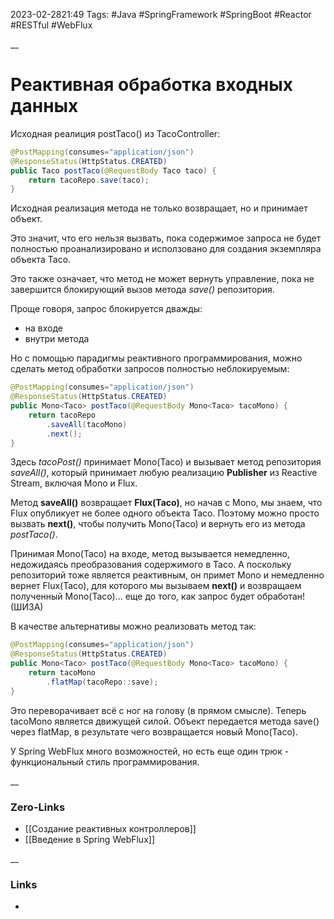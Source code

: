 2023-02-2821:49
Tags: #Java #SpringFramework #SpringBoot #Reactor #RESTful #WebFlux

__
# Реактивная обработка входных данных

Исходная реалиция postTaco() из TacoController:
```java
@PostMapping(consumes="application/json")
@ResponseStatus(HttpStatus.CREATED)
public Taco postTaco(@RequestBody Taco taco) {
	return tacoRepo.save(taco);
}
```
Исходная реализация метода не только возвращает, но и принимает объект. 

Это значит, что его нельзя вызвать, пока содержимое запроса не будет полностью проанализировано и исползовано для создания экземпляра объекта Taco. 

Это также означает, что метод не может вернуть управление, пока не завершится блокирующий вызов метода *save()* репозитория.

Проще говоря, запрос блокируется дважды:
- на входе
- внутри метода

Но с помощью парадигмы реактивного программирования, можно сделать метод обработки запросов полностью неблокируемым:
```java
@PostMapping(consumes="application/json")
@ResponseStatus(HttpStatus.CREATED)
public Mono<Taco> postTaco(@RequestBody Mono<Taco> tacoMono) {
	return tacoRepo
		.saveAll(tacoMono)
		.next();
}
```
Здесь *tacoPost()* принимает Mono(Taco) и вызывает метод репозитория *saveAll()*, который принимает любую реализацию **Publisher** из Reactive Stream, включая Mono и Flux.

Метод **saveAll()** возвращает **Flux(Taco)**, но начав с Mono, мы знаем, что Flux опубликует не более одного объекта Taco. Поэтому можно просто вызвать **next()**, чтобы получить Mono(Taco) и вернуть его из метода *postTaco()*.

Принимая Mono(Taco) на входе, метод вызывается немедленно, недожидаясь преобразования содержимого в Taco. А поскольку репозиторий тоже является реактивным, он примет Mono и немедленно вернет Flux(Taco), для которого мы вызываем **next()** и возвращаем полученный Mono(Taco)... еще до того, как запрос будет обработан! (ШИЗА)


В качестве альтернативы можно реализовать метод так:
```java
@PostMapping(consumes="application/json")
@ResponseStatus(HttpStatus.CREATED)
public Mono<Taco> postTaco(@RequestBody Mono<Taco> tacoMono) {
	return tacoMono
		.flatMap(tacoRepo::save);
}
```
Это переворачивает всё с ног на голову (в прямом смысле). Теперь tacoMono является движущей силой. Объект передается метода save() через flatMap, в результате чего возвращается новый Mono(Taco).

У Spring WebFlux много возможностей, но есть еще один трюк  - функциональный стиль программирования.

__
### Zero-Links
- [[Создание реактивных контроллеров]]
- [[Введение в Spring WebFlux]]

__
### Links
- 

